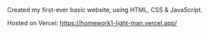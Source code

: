 Created my first-ever basic website, using HTML, CSS & JavaScript.

Hosted on Vercel: https://homework1-light-man.vercel.app/